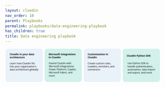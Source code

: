 ```yaml
---
layout: cluedin
nav_order: 10
parent: Playbooks
permalink: playbooks/data-engineering-playbook
has_children: true
title: Data engineering playbook
---
```


![data-engineering-playbook.png](../../assets/images/playbooks/data-engineering-playbook.png)